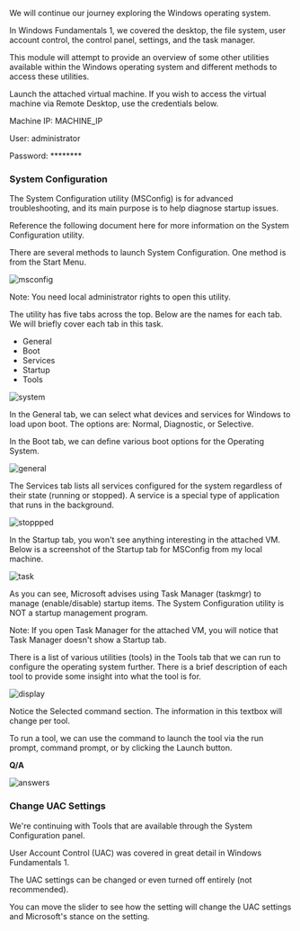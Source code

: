 We will continue our journey exploring the Windows operating system. 

In Windows Fundamentals 1, we covered the desktop, the file system, user account control, the control panel, settings, and the task manager. 

This module will attempt to provide an overview of some other utilities available within the Windows operating system and different methods to access these utilities.

Launch the attached virtual machine. If you wish to access the virtual machine via Remote Desktop, use the credentials below. 

Machine IP: MACHINE_IP

User: administrator

Password: ********

<h3>System Configuration</h3>

The System Configuration utility (MSConfig) is for advanced troubleshooting, and its main purpose is to help diagnose startup issues. 

Reference the following document here for more information on the System Configuration utility. 

There are several methods to launch System Configuration. One method is from the Start Menu.

![msconfig](https://github.com/schoto/THM-Web-Hacking-Fundamentals/assets/69323411/37daf3fc-6c23-4d18-ae6f-efc9abbf167d)

Note: You need local administrator rights to open this utility. 

The utility has five tabs across the top. Below are the names for each tab. We will briefly cover each tab in this task. 

- General
- Boot
- Services
- Startup
- Tools

![system](https://github.com/schoto/THM-Web-Hacking-Fundamentals/assets/69323411/5fe96e6f-bdbd-47e2-9218-3563e04a1236)

In the General tab, we can select what devices and services for Windows to load upon boot. The options are: Normal, Diagnostic, or Selective. 

In the Boot tab, we can define various boot options for the Operating System. 

![general](https://github.com/schoto/THM-Web-Hacking-Fundamentals/assets/69323411/26e47e81-6e10-423f-b796-3c60354af959)

The Services tab lists all services configured for the system regardless of their state (running or stopped). A service is a special type of application that runs in the background.  

![stoppped](https://github.com/schoto/THM-Web-Hacking-Fundamentals/assets/69323411/7c2157df-f278-4f61-ba81-17f1ac4bd9df)

In the Startup tab, you won't see anything interesting in the attached VM.  Below is a screenshot of the Startup tab for MSConfig from my local machine. 

![task](https://github.com/schoto/THM-Web-Hacking-Fundamentals/assets/69323411/87838ead-79cd-43c2-bdaa-9b59240a88af)


As you can see, Microsoft advises using Task Manager (taskmgr) to manage (enable/disable) startup items. The System Configuration utility is NOT a startup management program. 

Note: If you open Task Manager for the attached VM, you will notice that Task Manager doesn't show a Startup tab. 

There is a list of various utilities (tools) in the Tools tab that we can run to configure the operating system further. There is a brief description of each tool to provide some insight into what the tool is for. 

![display](https://github.com/schoto/THM-Web-Hacking-Fundamentals/assets/69323411/4091c408-86dc-419e-b5d6-04b1ecd17b66)

Notice the Selected command section. The information in this textbox will change per tool.

To run a tool, we can use the command to launch the tool via the run prompt, command prompt, or by clicking the Launch button. 

**Q/A**

![answers](https://github.com/schoto/THM-Web-Hacking-Fundamentals/assets/69323411/1579dd51-77c6-421c-bd07-08d0b24b09d1)

<h3>Change UAC Settings</h3>

We're continuing with Tools that are available through the System Configuration panel.

User Account Control (UAC) was covered in great detail in Windows Fundamentals 1. 

The UAC settings can be changed or even turned off entirely (not recommended).

You can move the slider to see how the setting will change the UAC settings and Microsoft's stance on the setting.

